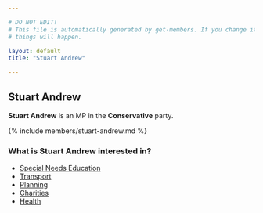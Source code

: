 ```yaml
---

# DO NOT EDIT!
# This file is automatically generated by get-members. If you change it, bad
# things will happen.

layout: default
title: "Stuart Andrew"

---
```


## Stuart Andrew

**Stuart Andrew** is an MP in the **Conservative** party.

{% include members/stuart-andrew.md %}

### What is Stuart Andrew interested in?


* [Special Needs Education](/interests/special-needs-education.html)
* [Transport](/interests/transport.html)
* [Planning](/interests/planning.html)
* [Charities](/interests/charities.html)
* [Health](/interests/health.html)
